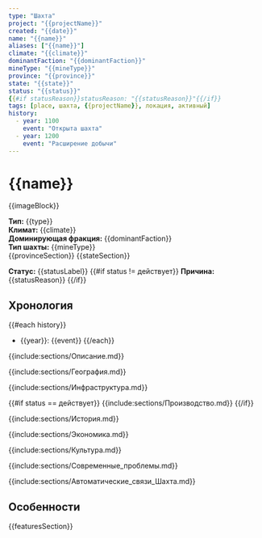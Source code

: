 ```yaml
---
type: "Шахта"
project: "{{projectName}}"
created: "{{date}}"
name: "{{name}}"
aliases: ["{{name}}"]
climate: "{{climate}}"
dominantFaction: "{{dominantFaction}}"
mineType: "{{mineType}}"
province: "{{province}}"
state: "{{state}}"
status: "{{status}}"
{{#if statusReason}}statusReason: "{{statusReason}}"{{/if}}
tags: [place, шахта, {{projectName}}, локация, активный]
history:
  - year: 1100
    event: "Открыта шахта"
  - year: 1200
    event: "Расширение добычи"
---
```


# {{name}}

{{imageBlock}}

**Тип:** {{type}}  
**Климат:** {{climate}}  
**Доминирующая фракция:** {{dominantFaction}}  
**Тип шахты:** {{mineType}}  
{{provinceSection}}
{{stateSection}}

**Статус:** {{statusLabel}}
{{#if status != действует}}
**Причина:** {{statusReason}}
{{/if}}

## Хронология

{{#each history}}

- {{year}}: {{event}}
{{/each}}

{{include:sections/Описание.md}}

{{include:sections/География.md}}

{{include:sections/Инфраструктура.md}}

{{#if status == действует}}
{{include:sections/Производство.md}}
{{/if}}

{{include:sections/История.md}}

{{include:sections/Экономика.md}}

{{include:sections/Культура.md}}

{{include:sections/Современные_проблемы.md}}

{{include:sections/Автоматические_связи_Шахта.md}}

## Особенности

{{featuresSection}}
